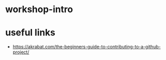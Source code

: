 # workshop-intro



# useful links

* https://akrabat.com/the-beginners-guide-to-contributing-to-a-github-project/
